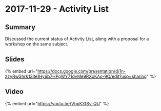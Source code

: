 # 2017-11-29 - Activity List

## Summary

Discussed the current status of Activity List, along with a proposal for a workshop on the same subject.

## Slides

{% embed url="https://docs.google.com/presentation/d/1n-zzyRwGhrk13ite1Hy6b7HPgWY71dvMe9RXxKAo-9Q/edit?usp=sharing" %}

## Video

{% embed url="https://youtu.be/VhpK3fSy-QU" %}



